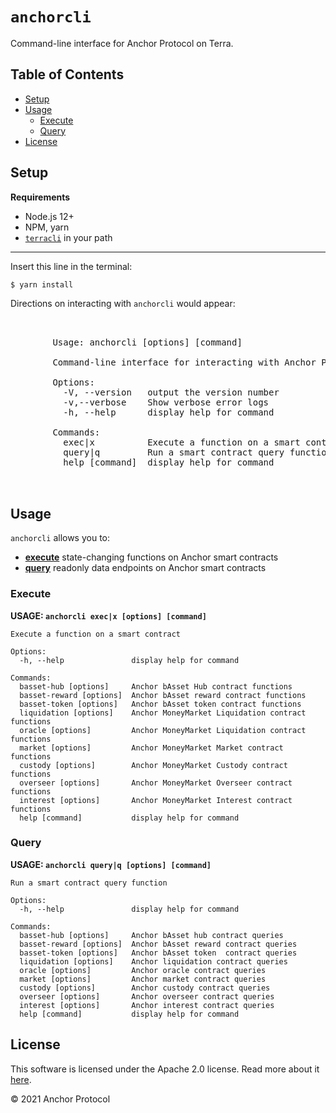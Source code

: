 # `anchorcli` <!-- omit in toc -->

Command-line interface for Anchor Protocol on Terra.

## Table of Contents <!-- omit in toc -->
- [Setup](#setup)
- [Usage](#usage)
  - [Execute](#execute)
  - [Query](#query)
- [License](#license)
## Setup

**Requirements**

- Node.js 12+
- NPM, yarn
- [`terracli`](https://github.com/terra-project/core) in your path

****
Insert this line in the terminal:

```bash
$ yarn install
```

Directions on interacting with `anchorcli` would appear:

<pre>
        <div align="left">
        Usage: anchorcli [options] [command]

        Command-line interface for interacting with Anchor Protocol on Terra

        Options:
          -V, --version   output the version number
          -v,--verbose    Show verbose error logs
          -h, --help      display help for command

        Commands:
          exec|x          Execute a function on a smart contract
          query|q         Run a smart contract query function
          help [command]  display help for command
        </div>
</pre>


## Usage

`anchorcli` allows you to:

- [**execute**](#execute) state-changing functions on Anchor smart contracts
- [**query**](#query) readonly data endpoints on Anchor smart contracts

### Execute

**USAGE: `anchorcli exec|x [options] [command]`**

```
Execute a function on a smart contract

Options:
  -h, --help               display help for command

Commands:
  basset-hub [options]     Anchor bAsset Hub contract functions
  basset-reward [options]  Anchor bAsset reward contract functions
  basset-token [options]   Anchor bAsset token contract functions
  liquidation [options]    Anchor MoneyMarket Liquidation contract functions
  oracle [options]         Anchor MoneyMarket Liquidation contract functions
  market [options]         Anchor MoneyMarket Market contract functions
  custody [options]        Anchor MoneyMarket Custody contract functions
  overseer [options]       Anchor MoneyMarket Overseer contract functions
  interest [options]       Anchor MoneyMarket Interest contract functions
  help [command]           display help for command

```

### Query

**USAGE: `anchorcli query|q [options] [command]`**

```
Run a smart contract query function

Options:
  -h, --help               display help for command

Commands:
  basset-hub [options]     Anchor bAsset hub contract queries
  basset-reward [options]  Anchor bAsset reward contract queries
  basset-token [options]   Anchor bAsset token  contract queries
  liquidation [options]    Anchor liquidation contract queries
  oracle [options]         Anchor oracle contract queries
  market [options]         Anchor market contract queries
  custody [options]        Anchor custody contract queries
  overseer [options]       Anchor overseer contract queries
  interest [options]       Anchor interest contract queries
  help [command]           display help for command

```

## License

This software is licensed under the Apache 2.0 license. Read more about it [here](./LICENSE).

© 2021 Anchor Protocol